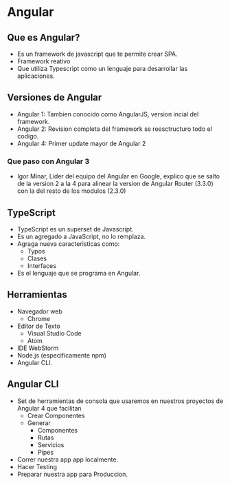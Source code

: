 # Angular

## Que es Angular?
- Es un framework de javascript que te permite crear SPA.
- Framework reativo
- Que utiliza Typescript como un lenguaje para desarrollar las aplicaciones.

## Versiones de Angular
- Angular 1: Tambien conocido como AngularJS, version incial del framework.
- Angular 2: Revision completa del framework se reesctructuro todo el codigo.
- Angular 4: Primer update mayor de Angular 2

### Que paso con Angular 3
- Igor Minar, Lider del equipo del Angular en Google, explico que se salto de la version 2 a la 4 para alinear la version de Angular Router (3.3.0) con la del resto de los modulos (2.3.0)

## TypeScript
- TypeScript es un superset de Javascript.
- Es un agregado a JavaScript, no lo remplaza.
- Agraga nueva caracteristicas como:
    - Typos
    - Clases
    - Interfaces
- Es el lenguaje que se programa en Angular.

## Herramientas
- Navegador web
    - Chrome
- Editor de Texto
    - Visual Studio Code
    - Atom
- IDE
    WebStorm
- Node.js (especificamente npm)
- Angular CLI.

## Angular CLI
- Set de herramientas de consola que usaremos en nuestros proyectos de Angular 4 que facilitan
    - Crear Componentes
    - Generar
        - Componentes
        - Rutas
        - Servicios
        - Pipes
- Correr nuestra app app localmente.
- Hacer Testing
- Preparar nuestra app para Produccion.